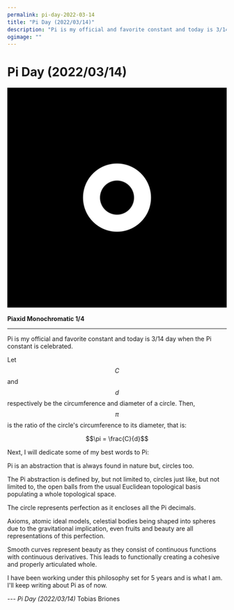 ```yaml
---
permalink: pi-day-2022-03-14
title: "Pi Day (2022/03/14)"
description: "Pi is my official and favorite constant and today is 3/14 day when the Pi constant is celebrated."
ogimage: ""
---
```



<!-- Copyright (c) 2022 Tobias Briones. All rights reserved. -->
<!-- SPDX-License-Identifier: CC-BY-4.0 -->
<!-- This file is part of https://github.com/tobiasbriones/blog -->

# Pi Day (2022/03/14)

![Piaxid Monochromatic 1/4](piaxid-monochromatic-1-4.svg)

**Piaxid Monochromatic 1/4**

---

Pi is my official and favorite constant and today is 3/14 day when the Pi
constant is celebrated.

Let $$C$$ and $$d$$ respectively be the circumference and diameter of a circle.
Then, $$\pi$$ is the ratio of the circle's circumference to its diameter, that
is:

$$\pi = \frac{C}{d}$$

Next, I will dedicate some of my best words to Pi:

Pi is an abstraction that is always found in nature but, circles too.

The Pi abstraction is defined by, but not limited to, circles just like, but not
limited to, the open balls from the usual Euclidean topological basis populating
a whole topological space.

The circle represents perfection as it encloses all the Pi decimals.

Axioms, atomic ideal models, celestial bodies being shaped into spheres due to
the gravitational implication, even fruits and beauty are all representations of
this perfection.

Smooth curves represent beauty as they consist of continuous functions with
continuous derivatives. This leads to functionally creating a cohesive and
properly articulated whole.

I have been working under this philosophy set for 5 years and is what I am. I'll
keep writing about Pi as of now.

--- <cite>Pi Day (2022/03/14)</cite> Tobias Briones


